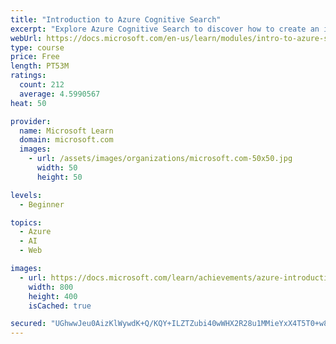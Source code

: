 ```yaml
---
title: "Introduction to Azure Cognitive Search"
excerpt: "Explore Azure Cognitive Search to discover how to create an index, import data, and query the index for better search results."
webUrl: https://docs.microsoft.com/en-us/learn/modules/intro-to-azure-search/
type: course
price: Free
length: PT53M
ratings:
  count: 212
  average: 4.5990567
heat: 50

provider:
  name: Microsoft Learn
  domain: microsoft.com
  images:
    - url: /assets/images/organizations/microsoft.com-50x50.jpg
      width: 50
      height: 50

levels:
  - Beginner

topics:
  - Azure
  - AI
  - Web

images:
  - url: https://docs.microsoft.com/learn/achievements/azure-introduction-to-azure-search-social.png
    width: 800
    height: 400
    isCached: true

secured: "UGhwwJeu0AizKlWywdK+Q/KQY+ILZTZubi40wWHX2R28u1MMieYxX4T5T0+w8H29mrYx6EXzXWAMplpCF6VZIv8nDREKqYpjz2YQZ69uKHmIGJ4aTE/rYQ7FSyt4wzIqGf+pVFAz4Xt2bG2BBsH+/Emg1olVQuEq3ig/tjA4wrXVOV7O3Owu2psWF4ZSElmMlpK909D2nF1btnEOKv8o5Oj2/0XA8BsqY7m5+Fv1bbQ+yAGY53crpJuHwbpox6IOgXn90XgQOMbrSZFCxQykVj2ieWgL1hoz9P1Tjk3Rz5LBQdAc00LDNILc3Onywv6ZE2bg4tv7RAHzLwiMzFhn7iDyRTbG30svC846aSB/4598Ubpa2ww4SO3YTil4ieOjcQCt7UDcu7uqjcbVYkDvgnK02I6teoylabeKfOBfQts=;BNmVFo6vAMnvK4/DSxxvZA=="
---
```


